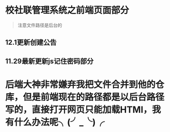 # 校社联管理系统之前端页面部分
>注意文件路径是后台的

## 12.1更新创建公告
## 11.29最新更新js记住密码部分


# 后端大神非常嫌弃我把文件合并到他的仓库，但是前端现在的路径都是以后台路径写的，直接打开网页只能加载HTMl，我有什么办法呢╮(╯_╰)╭
